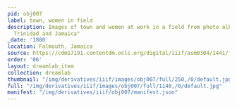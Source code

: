 ```yaml
---
pid: obj007
label: town, women in field
description: Images of town and women at work in a field from photo album "Views of
  Trinidad and Jamaica"
_date: '1880'
location: Falmouth, Jamaica
source: https://cdm17191.contentdm.oclc.org/digital/iiif/asm0304/1441/full/full/0/default.jpg
order: '06'
layout: dreamlab_item
collection: dreamlab
thumbnail: "/img/derivatives/iiif/images/obj007/full/250,/0/default.jpg"
full: "/img/derivatives/iiif/images/obj007/full/1140,/0/default.jpg"
manifest: "/img/derivatives/iiif/obj007/manifest.json"
---
```

